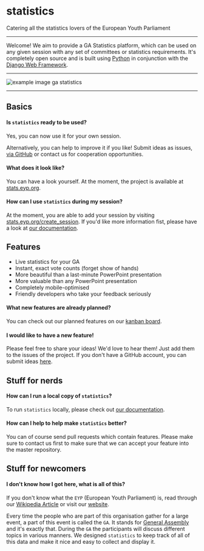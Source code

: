 # statistics 

Catering all the statistics lovers of the European Youth Parliament

***
Welcome! We aim to provide a GA Statistics platform, which can be used on any given session with any set of committees or statistics requirements. It's completely open source and is built using [Python](http://python.org) in conjunction with the [Django Web Framework](https://www.djangoproject.com/).

***
![example image ga statistics](http://i.imgur.com/DM6zeJS.jpg)

***
## Basics
#### Is `statistics` ready to be used?

Yes, you can now use it for your own session.

Alternatively, you can help to improve it if you like! Submit ideas as issues, [via GitHub](https://github.com/eyp-developers/statistics/issues) or contact us for cooperation opportunities.

#### What does it look like?

You can have a look yourself. At the moment, the project is available at [stats.eyp.org](https://stats.eyp.org).

#### How can I use `statistics` during my session?

At the moment, you are able to add your session by visiting [stats.eyp.org/create_session](https://stats.eyp.org/create_session/).
If you'd like more information fist, please have a look at [our documentation](https://ga-statistics.readthedocs.io).

## Features

* Live statistics for your GA
* Instant, exact vote counts (forget show of hands)
* More beautiful than a last-minute PowerPoint presentation
* More valuable than any PowerPoint presentation
* Completely mobile-optimised
* Friendly developers who take your feedback seriously

#### What new features are already planned?

You can check out our planned features on our [kanban board](http://waffle.io/eyp-developers/statistics).

#### I would like to have a new feature!

Please feel free to share your ideas! We'd love to hear them! Just add them to the issues of the project. If you don't have a GitHub account, you can submit ideas [here](https://gitreports.com/issue/eyp-developers/statistics).

## Stuff for nerds
#### How can I run a local copy of `statistics`?

To run `statistics` locally, please check out [our documentation](https://ga-statistics.readthedocs.io/en/latest/selfhosting/introduction.html).

#### How can I help to help make `statistics` better?
You can of course send pull requests which contain features. Please make sure to contact us first to make sure that we can accept your feature into the master repository.

## Stuff for newcomers
#### I don't know how I got here, what is all of this?

If you don't know what the `EYP` (European Youth Parliament) is, read through our [Wikipedia Article](https://en.wikipedia.org/wiki/European_Youth_Parliament) or visit our [website](http://eyp.org).

Every time the people who are part of this organisation gather for a large event, a part of this event is called the `GA`. It stands for [General Assembly](https://en.wikipedia.org/wiki/General_assembly) and it's exactly that. During the `GA` the participants will discuss different topics in various manners. We designed `statistics` to keep track of all of this data and make it nice and easy to collect and display it.

